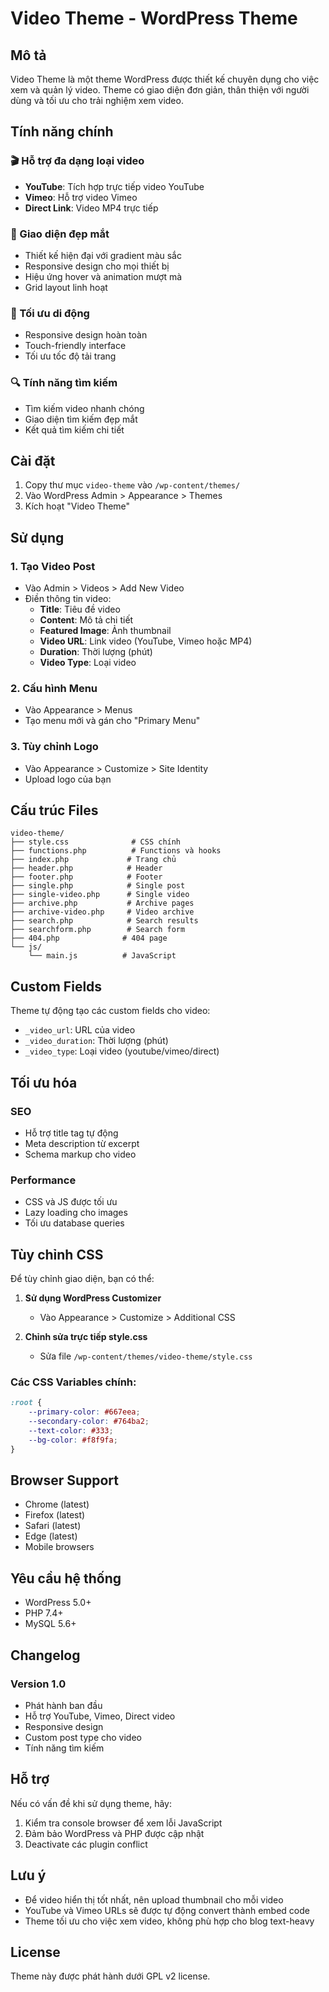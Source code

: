 # Video Theme - WordPress Theme

## Mô tả
Video Theme là một theme WordPress được thiết kế chuyên dụng cho việc xem và quản lý video. Theme có giao diện đơn giản, thân thiện với người dùng và tối ưu cho trải nghiệm xem video.

## Tính năng chính

### 🎬 Hỗ trợ đa dạng loại video
- **YouTube**: Tích hợp trực tiếp video YouTube
- **Vimeo**: Hỗ trợ video Vimeo
- **Direct Link**: Video MP4 trực tiếp

### 🎨 Giao diện đẹp mắt
- Thiết kế hiện đại với gradient màu sắc
- Responsive design cho mọi thiết bị
- Hiệu ứng hover và animation mượt mà
- Grid layout linh hoạt

### 📱 Tối ưu di động
- Responsive design hoàn toàn
- Touch-friendly interface
- Tối ưu tốc độ tải trang

### 🔍 Tính năng tìm kiếm
- Tìm kiếm video nhanh chóng
- Giao diện tìm kiếm đẹp mắt
- Kết quả tìm kiếm chi tiết

## Cài đặt

1. Copy thư mục `video-theme` vào `/wp-content/themes/`
2. Vào WordPress Admin > Appearance > Themes
3. Kích hoạt "Video Theme"

## Sử dụng

### 1. Tạo Video Post
- Vào Admin > Videos > Add New Video
- Điền thông tin video:
  - **Title**: Tiêu đề video
  - **Content**: Mô tả chi tiết
  - **Featured Image**: Ảnh thumbnail
  - **Video URL**: Link video (YouTube, Vimeo hoặc MP4)
  - **Duration**: Thời lượng (phút)
  - **Video Type**: Loại video

### 2. Cấu hình Menu
- Vào Appearance > Menus
- Tạo menu mới và gán cho "Primary Menu"

### 3. Tùy chỉnh Logo
- Vào Appearance > Customize > Site Identity
- Upload logo của bạn

## Cấu trúc Files

```
video-theme/
├── style.css              # CSS chính
├── functions.php          # Functions và hooks
├── index.php             # Trang chủ
├── header.php            # Header
├── footer.php            # Footer
├── single.php            # Single post
├── single-video.php      # Single video
├── archive.php           # Archive pages
├── archive-video.php     # Video archive
├── search.php            # Search results
├── searchform.php        # Search form
├── 404.php              # 404 page
└── js/
    └── main.js          # JavaScript
```

## Custom Fields

Theme tự động tạo các custom fields cho video:
- `_video_url`: URL của video
- `_video_duration`: Thời lượng (phút)
- `_video_type`: Loại video (youtube/vimeo/direct)

## Tối ưu hóa

### SEO
- Hỗ trợ title tag tự động
- Meta description từ excerpt
- Schema markup cho video

### Performance
- CSS và JS được tối ưu
- Lazy loading cho images
- Tối ưu database queries

## Tùy chỉnh CSS

Để tùy chỉnh giao diện, bạn có thể:

1. **Sử dụng WordPress Customizer**
   - Vào Appearance > Customize > Additional CSS

2. **Chỉnh sửa trực tiếp style.css**
   - Sửa file `/wp-content/themes/video-theme/style.css`

### Các CSS Variables chính:
```css
:root {
    --primary-color: #667eea;
    --secondary-color: #764ba2;
    --text-color: #333;
    --bg-color: #f8f9fa;
}
```

## Browser Support

- Chrome (latest)
- Firefox (latest)
- Safari (latest)
- Edge (latest)
- Mobile browsers

## Yêu cầu hệ thống

- WordPress 5.0+
- PHP 7.4+
- MySQL 5.6+

## Changelog

### Version 1.0
- Phát hành ban đầu
- Hỗ trợ YouTube, Vimeo, Direct video
- Responsive design
- Custom post type cho video
- Tính năng tìm kiếm

## Hỗ trợ

Nếu có vấn đề khi sử dụng theme, hãy:
1. Kiểm tra console browser để xem lỗi JavaScript
2. Đảm bảo WordPress và PHP được cập nhật
3. Deactivate các plugin conflict

## Lưu ý

- Để video hiển thị tốt nhất, nên upload thumbnail cho mỗi video
- YouTube và Vimeo URLs sẽ được tự động convert thành embed code
- Theme tối ưu cho việc xem video, không phù hợp cho blog text-heavy

## License

Theme này được phát hành dưới GPL v2 license.

